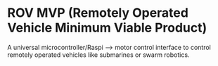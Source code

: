 # ROV MVP (Remotely Operated Vehicle Minimum Viable Product)

A universal microcontroller/Raspi --> motor control interface to control remotely operated vehicles like submarines or swarm robotics.